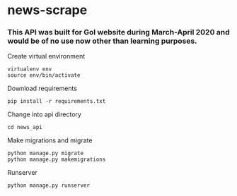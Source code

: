 # news-scrape

### This API was built for GoI website during March-April 2020 and would be of no use now other than learning purposes.

Create virtual environment
```
virtualenv env
source env/bin/activate
```

Download requirements 
```
pip install -r requirements.txt
```

Change into api directory
```
cd news_api
```

Make migrations and migrate
```
python manage.py migrate
python manage.py makemigrations
```
Runserver
```
python manage.py runserver
```


